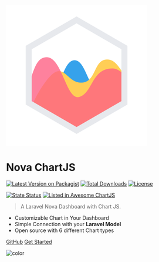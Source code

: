 ![logo](assets/logo/chartjs-logo.svg)

# Nova ChartJS

[![Latest Version on Packagist](https://img.shields.io/packagist/v/coroowicaksono/chart-js-integration)](https://packagist.org/packages/coroowicaksono/chart-js-integration)
[![Total Downloads](https://img.shields.io/packagist/dt/coroowicaksono/chart-js-integration)](https://packagist.org/packages/coroowicaksono/chart-js-integration)
[![License](https://img.shields.io/packagist/l/coroowicaksono/chart-js-integration)](https://github.com/coroo/nova-chartjs/blob/master/LICENSE)

[![State Status](https://img.shields.io/github/deployments/coroo/nova-chartjs/github-pages)](https://packagist.org/packages/coroowicaksono/chart-js-integration)
[![Listed in Awesome ChartJS](https://camo.githubusercontent.com/13c4e50d88df7178ae1882a203ed57b641674f94/68747470733a2f2f63646e2e7261776769742e636f6d2f73696e647265736f726875732f617765736f6d652f643733303566333864323966656437386661383536353265336136336531353464643865383832392f6d656469612f62616467652e737667)](https://github.com/chartjs/awesome#integrations)

> A Laravel Nova Dashboard with Chart JS. 

- Customizable Chart in Your Dashboard
- Simple Connection with your <b>Laravel Model</b>
- Open source with 6 different Chart types

[GitHub](https://github.com/coroo/nova-chartjs/)
[Get Started](#getting-started)

![color](#EFEFEF)